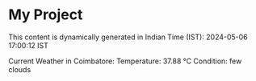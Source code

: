 # My Project

This content is dynamically generated in Indian Time (IST): 2024-05-06 17:00:12 IST


Current Weather in Coimbatore:
Temperature: 37.88 °C
Condition: few clouds

